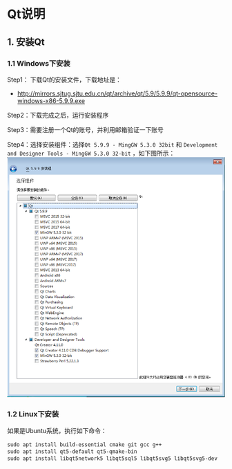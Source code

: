 # Qt说明

## 1. 安装Qt

### 1.1 Windows下安装
Step1： 下载Qt的安装文件，下载地址是：
* http://mirrors.sjtug.sjtu.edu.cn/qt/archive/qt/5.9/5.9.9/qt-opensource-windows-x86-5.9.9.exe

Step2：下载完成之后，运行安装程序

Step3：需要注册一个Qt的账号，并利用邮箱验证一下账号

Step4：选择安装组件：选择`Qt 5.9.9 - MingGW 5.3.0 32bit` 和 `Development and Designer Tools - MingGW 5.3.0 32-bit` ，如下图所示：
![qt_win_select_components](images/qt_win_select_components.png)



### 1.2 Linux下安装

如果是Ubuntu系统，执行如下命令：
```
sudo apt install build-essential cmake git gcc g++
sudo apt install qt5-default qt5-qmake-bin
sudo apt install libqt5network5 libqt5sql5 libqt5svg5 libqt5svg5-dev 
```

